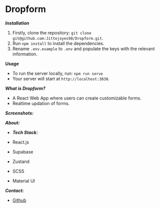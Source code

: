 # Dropform

**_Installation_**

1. Firstly, clone the repository: `git clone git@github.com:Jittojoyes98/Dropform.git`.
2. Run `npm install` to install the dependencies.
3. Rename `.env.example` to `.env` and populate the keys with the relevant information.

**_Usage_**

- To run the server locally, run: `npm run serve`
- Your server will start at `http://localhost:3030`.

**_What is Dropform?_**

- A React Web App where users can create customizable forms.
- Realtime updation of forms.

**_Screenshots:_**

**_About:_**

- **_Tech Stack:_**

- React.js
- Supabase
- Zustand
- SCSS
- Material UI

**_Contact:_**

<!-- - [LinkedIn](https://www.linkedin.com/in/gautam-arora-b2788b191/) -->

- [Github](https://github.com/Jittojoyes98/)
<!-- - [Instagram](https://www.instagram.com/gautamarora6248/) -->
